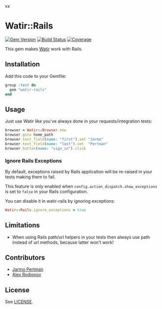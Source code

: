 xx

# Watir::Rails
[![Gem Version](https://badge.fury.io/rb/watir-rails.png)](http://badge.fury.io/rb/watir-rails)
[![Build Status](https://api.travis-ci.org/watir/watir-rails.png)](http://travis-ci.org/watir/watir-rails)
[![Coverage](https://coveralls.io/repos/watir/watir-rails/badge.png?branch=master)](https://coveralls.io/r/watir/watir-rails)

This gem makes [Watir](https://github.com/watir/watir) work with Rails.


## Installation

Add this code to your Gemfile:

```ruby
group :test do
  gem "watir-rails"
end
```

## Usage

Just use Watir like you've always done in your requests/integration tests:

```ruby
browser = Watir::Browser.new
browser.goto home_path
browser.text_field(name: "first").set "Jarmo"
browser.text_field(name: "last").set  "Pertman"
browser.button(name: "sign_in").click
```

### Ignore Rails Exceptions

By default, exceptions raised by Rails application will be re-raised in your tests making them to fail.

This feature is only enabled when `config.action_dispatch.show_exceptions` is set to `false` in your Rails configuration.

You can disable it in watir-rails by ignoring exceptions:

```ruby
Watir::Rails.ignore_exceptions = true
```

## Limitations

* When using Rails path/url helpers in your tests then always use path instead of url methods, because latter won't work!


## Contributors

* [Jarmo Pertman](https://github.com/jarmo)
* [Alex Rodionov](https://github.com/p0deje)


## License

See [LICENSE](https://github.com/watir/watir-rails/blob/master/LICENSE).
